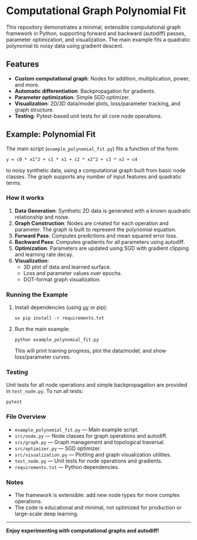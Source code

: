 # Computational Graph Polynomial Fit

This repository demonstrates a minimal, extensible computational graph framework in Python, supporting forward and backward (autodiff) passes, parameter optimization, and visualization. The main example fits a quadratic polynomial to noisy data using gradient descent.

## Features

- **Custom computational graph**: Nodes for addition, multiplication, power, and more.
- **Automatic differentiation**: Backpropagation for gradients.
- **Parameter optimization**: Simple SGD optimizer.
- **Visualization**: 2D/3D data/model plots, loss/parameter tracking, and graph structure.
- **Testing**: Pytest-based unit tests for all core node operations.

## Example: Polynomial Fit

The main script (`example_polynomial_fit.py`) fits a function of the form:

```
y = c0 * x1^2 + c1 * x1 + c2 * x2^2 + c3 * x2 + c4
```

to noisy synthetic data, using a computational graph built from basic node classes. The graph supports any number of input features and quadratic terms.

### How it works

1. **Data Generation**: Synthetic 2D data is generated with a known quadratic relationship and noise.
2. **Graph Construction**: Nodes are created for each operation and parameter. The graph is built to represent the polynomial equation.
3. **Forward Pass**: Computes predictions and mean squared error loss.
4. **Backward Pass**: Computes gradients for all parameters using autodiff.
5. **Optimization**: Parameters are updated using SGD with gradient clipping and learning rate decay.
6. **Visualization**: 
   - 3D plot of data and learned surface.
   - Loss and parameter values over epochs.
   - DOT-format graph visualization.

### Running the Example

1. Install dependencies (using [uv](https://github.com/astral-sh/uv) or pip):

   ```
   uv pip install -r requirements.txt
   ```

2. Run the main example:

   ```
   python example_polynomial_fit.py
   ```

   This will print training progress, plot the data/model, and show loss/parameter curves.

### Testing

Unit tests for all node operations and simple backpropagation are provided in `test_node.py`. To run all tests:

```
pytest
```

### File Overview

- `example_polynomial_fit.py` — Main example script.
- `src/node.py` — Node classes for graph operations and autodiff.
- `src/graph.py` — Graph management and topological traversal.
- `src/optimizer.py` — SGD optimizer.
- `src/visualization.py` — Plotting and graph visualization utilities.
- `test_node.py` — Unit tests for node operations and gradients.
- `requirements.txt` — Python dependencies.

### Notes

- The framework is extensible: add new node types for more complex operations.
- The code is educational and minimal, not optimized for production or large-scale deep learning.

---

**Enjoy experimenting with computational graphs and autodiff!**